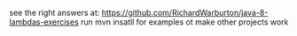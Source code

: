 see the right answers at: https://github.com/RichardWarburton/java-8-lambdas-exercises
run mvn insatll for examples ot make other projects work